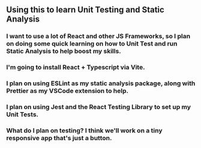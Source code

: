 ## Using this to learn Unit Testing and Static Analysis 

### I want to use a lot of React and other JS Frameworks, so I plan on doing some quick learning on how to Unit Test and run Static Analysis to help boost my skills. 

### I'm going to install React + Typescript via Vite.

### I plan on using ESLint as my static analysis package, along with Prettier as my VSCode extension to help. 

### I plan on using Jest and the React Testing Library to set up my Unit Tests. 

### What do I plan on testing? I think we'll work on a tiny responsive app that's just a button. 